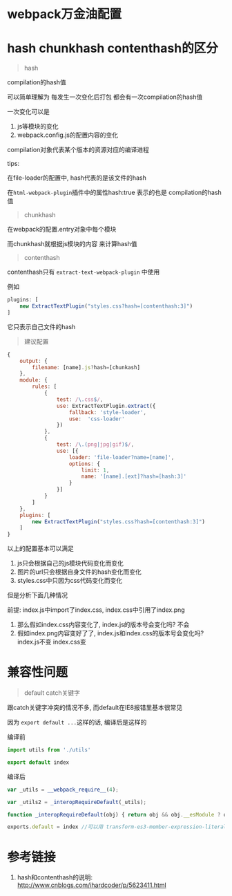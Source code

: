# webpack万金油配置

# hash chunkhash contenthash的区分

> hash

compilation的hash值

可以简单理解为 每发生一次变化后打包 都会有一次compilation的hash值 

一次变化可以是

1. js等模块的变化
2. webpack.config.js的配置内容的变化

compilation对象代表某个版本的资源对应的编译进程

tips:

在file-loader的配置中, hash代表的是该文件的hash

在`html-webpack-plugin`插件中的属性hash:true 表示的也是 compilation的hash值

> chunkhash

在webpack的配置.entry对象中每个模块

而chunkhash就根据js模块的内容 来计算hash值

> contenthash

contenthash只有 `extract-text-webpack-plugin` 中使用

例如

```javascript
plugins: [
    new ExtractTextPlugin("styles.css?hash=[contenthash:3]") 
]
```

它只表示自己文件的hash

> 建议配置

```javascript
{
    output: {
        filename: [name].js?hash=[chunkash]
    },
    module: {
        rules: [
            {
                test: /\.css$/,
                use: ExtractTextPlugin.extract({
                    fallback: 'style-loader',
                    use:  'css-loader' 
                })
            },
            {
                test: /\.(png|jpg|gif)$/,
                use: [{
                    loader: 'file-loader?name=[name]',
                    options: {
                        limit: 1,
                        name: '[name].[ext]?hash=[hash:3]'
                    }
                }]
            }
        ]
    },
    plugins: [
        new ExtractTextPlugin("styles.css?hash=[contenthash:3]")
    ]
}
```

以上的配置基本可以满足 

1. js只会根据自己的js模块代码变化而变化 
2. 图片的url只会根据自身文件的hash变化而变化
3. styles.css中只因为css代码变化而变化

但是分析下面几种情况

前提: index.js中import了index.css, index.css中引用了index.png

1. 那么假如index.css内容变化了, index.js的版本号会变化吗? 不会
2. 假如index.png内容变好了了, index.js和index.css的版本号会变化吗? index.js不变 index.css变

# 兼容性问题

> default catch关键字

跟catch关键字冲突的情况不多, 而default在IE8报错里基本很常见

因为 `export default ...`这样的话, 编译后是这样的

编译前
```javascript
import utils from './utils'

export default index 
```

编译后

```javascript
var _utils = __webpack_require__(4);

var _utils2 = _interopRequireDefault(_utils);

function _interopRequireDefault(obj) { return obj && obj.__esModule ? obj : { default: obj }; } //可以用 transform-es3-property-literals解决 

exports.default = index //可以用 transform-es3-member-expression-literals 解决 
```



# 参考链接

1. hash和contenthash的说明: http://www.cnblogs.com/ihardcoder/p/5623411.html